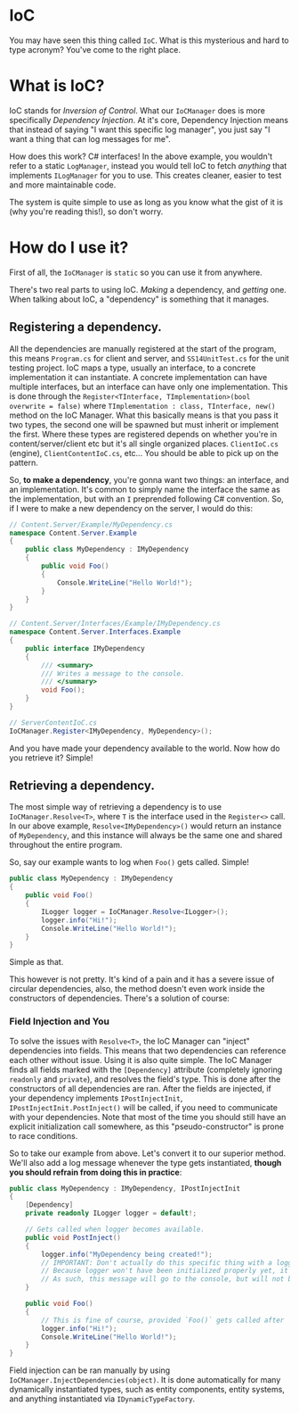 # IoC

You may have seen this thing called `IoC`. What is this mysterious and hard to type acronym? You've come to the right place.

# What is IoC?
IoC stands for *Inversion of Control*. What our `IoCManager` does is more specifically *Dependency Injection*. At it's core, Dependency Injection means that instead of saying "I want this specific log manager", you just say "I want a thing that can log messages for me".

How does this work? C# interfaces! In the above example, you wouldn't refer to a static `LogManager`, instead you would tell IoC to fetch *anything* that implements `ILogManager` for you to use. This creates cleaner, easier to test and more maintainable code.

The system is quite simple to use as long as you know what the gist of it is (why you're reading this!), so don't worry.

# How do I use it?
First of all, the `IoCManager` is `static` so you can use it from anywhere. 

There's two real parts to using IoC. *Making* a dependency, and *getting* one. When talking about IoC, a "dependency" is something that it manages. 

## Registering a dependency.

All the dependencies are manually registered at the start of the program, this means `Program.cs` for client and server, and `SS14UnitTest.cs` for the unit testing project. IoC maps a type, usually an interface, to a concrete implementation it can instantiate. A concrete implementation can have multiple interfaces, but an interface can have only one implementation. This is done through the `Register<TInterface, TImplementation>(bool overwrite = false)` where `TImplementation : class, TInterface, new()` method on the IoC Manager. What this basically means is that you pass it two types, the second one will be spawned but must inherit or implement the first. Where these types are registered depends on whether you're in content/server/client etc but it's all single organized places. `ClientIoC.cs` (engine), `ClientContentIoC.cs`, etc... You should be able to pick up on the pattern.

So, **to make a dependency**, you're gonna want two things: an interface, and an implementation. It's common to simply name the interface the same as the implementation, but with an `I` preprended following C# convention. So, if I were to make a new dependency on the server, I would do this:


```cs
// Content.Server/Example/MyDependency.cs
namespace Content.Server.Example
{
    public class MyDependency : IMyDependency
    {
        public void Foo()
        {
            Console.WriteLine("Hello World!");
        }
    }
}

// Content.Server/Interfaces/Example/IMyDependency.cs
namespace Content.Server.Interfaces.Example
{
    public interface IMyDependency
    {
        /// <summary>
        /// Writes a message to the console.
        /// </summary>
        void Foo();
    }
}

// ServerContentIoC.cs
IoCManager.Register<IMyDependency, MyDependency>();
```

And you have made your dependency available to the world. Now how do you retrieve it? Simple!

## Retrieving a dependency.

The most simple way of retrieving a dependency is to use `IoCManager.Resolve<T>`, where `T` is the interface used in the `Register<>` call. In our above example, `Resolve<IMyDependency>()` would return an instance of `MyDependency`, and this instance will always be the same one and shared throughout the entire program.

So, say our example wants to log when `Foo()` gets called. Simple!

```cs
public class MyDependency : IMyDependency
{
    public void Foo()
    {
        ILogger logger = IoCManager.Resolve<ILogger>();
        logger.info("Hi!");
        Console.WriteLine("Hello World!");
    }
}
```

Simple as that.

This however is not pretty. It's kind of a pain and it has a severe issue of circular dependencies, also, the method doesn't even work inside the constructors of dependencies. There's a solution of course: 

### Field Injection and You

To solve the issues with `Resolve<T>`, the IoC Manager can "inject" dependencies into fields. This means that two dependencies can reference each other without issue. Using it is also quite simple. The IoC Manager finds all fields marked with the `[Dependency]` attribute (completely ignoring `readonly` and `private`), and resolves the field's type. This is done after the constructors of all dependencies are ran. After the fields are injected, if your dependency implements `IPostInjectInit`, `IPostInjectInit.PostInject()` will be called, if you need to communicate with your dependencies. Note that most of the time you should still have an explicit initialization call somewhere, as this "pseudo-constructor" is prone to race conditions.

So to take our example from above. Let's convert it to our superior method. We'll also add a log message whenever the type gets instantiated, **though you should refrain from doing this in practice**:

```cs
public class MyDependency : IMyDependency, IPostInjectInit
{
    [Dependency]
    private readonly ILogger logger = default!;

    // Gets called when logger becomes available.
    public void PostInject()
    {
        logger.info("MyDependency being created!");
        // IMPORTANT: Don't actually do this specific thing with a logger. It gets the point across but is broken.
        // Because logger won't have been initialized properly yet, it has no output file.
        // As such, this message will go to the console, but will not be logged to any files. This is a bug.
    }

    public void Foo()
    {
        // This is fine of course, provided `Foo()` gets called after `BaseServer` had its way setting things up.
        logger.info("Hi!");
        Console.WriteLine("Hello World!");
    }
}
```

Field injection can be ran manually by using `IoCManager.InjectDependencies(object)`. It is done automatically for many dynamically instantiated types, such as entity components, entity systems, and anything instantiated via `IDynamicTypeFactory`.